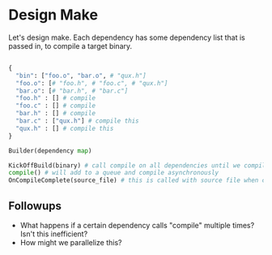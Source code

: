 # Design Make

Let's design make. Each dependency has some dependency list that is
passed in, to compile a target binary.

```python

{
  "bin": ["foo.o", "bar.o", # "qux.h"]
  "foo.o": [# "foo.h", # "foo.c", # "qux.h"]
  "bar.o": [# "bar.h", # "bar.c"]
  "foo.h" : [] # compile
  "foo.c" : [] # compile
  "bar.h" : [] # compile
  "bar.c" : ["qux.h"] # compile this
  "qux.h" : [] # compile this
}

Builder(dependency map)

KickOffBuild(binary) # call compile on all dependencies until we compile binary
compile() # will add to a queue and compile asynchronously
OnCompileComplete(source_file) # this is called with source file when compile returns()
```

## Followups

- What happens if a certain dependency calls "compile" multiple times?
Isn't this inefficient?
- How might we parallelize this?
